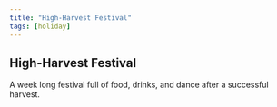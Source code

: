 ```yaml
---
title: "High-Harvest Festival"
tags: [holiday]
---
```

## High-Harvest Festival
A week long festival full of food, drinks, and dance after a successful harvest.